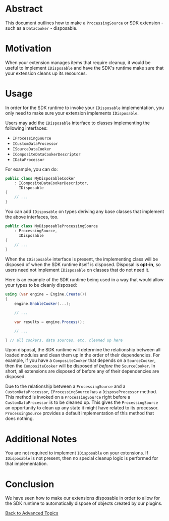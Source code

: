 # Abstract

This document outlines how to make a `ProcessingSource` or SDK
extension - such as a `DataCooker` - disposable.

# Motivation

When your extension manages items that require cleanup, it would be useful to
implement `IDisposable` and have the SDK's runtime make sure that your
extension cleans up its resources.

# Usage

In order for the SDK runtime to invoke your `IDisposable` implementation, you
only need to make sure your extension implements `IDisposable`.

Users may add the `IDisposable` interface to classes implementing the following
interfaces:
- `IProcessingSource`
- `ICustomDataProcessor`
- `ISourceDataCooker`
- `ICompositeDataCookerDescriptor`
- `IDataProcessor`

For example, you can do:
````cs
public class MyDisposableCooker
    : ICompositeDataCookerDescriptor,
      IDisposable
{
    // ...
}
````

You can add `IDisposable` on types deriving any base classes that implement the
above interfaces, too.

````cs
public class MyDisposableProcessingSource
    : ProcessingSource,
      IDisposable
{
    // ...
}
````

When the `IDisposable` interface is present, the implementing class will be
disposed of when the SDK runtime itself is disposed. Disposal is __opt-in__, so
users need not implement `IDisposable` on classes that do not need it.

Here is an example of the SDK runtime being used in a way that would allow your
types to be cleanly disposed:

````cs
using (var engine = Engine.Create())
{
    engine.EnableCooker(...);

    // ...

    var results = engine.Process();

    // ...

} // all cookers, data sources, etc. cleaned up here
````

Upon disposal, the SDK runtime will determine the relationship between all
loaded modules and clean them up in the order of their dependencies. For
example, if you have a `CompositeCooker` that depends on a `SourceCooker`,
then the `CompositeCooker` will be disposed of _before_ the `SourceCooker`.
In short, all extensions are disposed of before any of their dependencies are
disposed.

Due to the relationship between a `ProcessingSource` and a
`CustomDataProcessor`, `IProcessingSource` has a `DisposeProcessor` method.
This method is invoked on a `ProcessingSource` right before a
`CustomDataProcessor` is to be cleaned up. This gives the `ProcessingSource` an
opportunity to clean up any state it might have related to its processor.
`ProcessingSource` provides a default implementation of this method that
does nothing.

# Additional Notes

You are not required to implement `IDisposable` on your extensions. If 
`IDisposable` is not present, then no special cleanup logic is performed for
that implementation.

# Conclusion

We have seen how to make our extensions disposable in order to allow for the
SDK runtime to automatically dispose of objects created by our plugins.

[Back to Advanced Topics](README.md)
